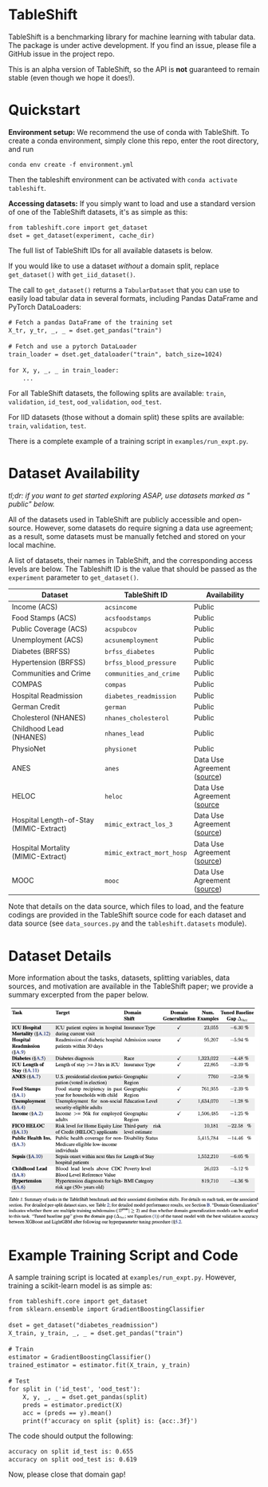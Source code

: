 # TableShift

TableShift is a benchmarking library for machine learning with tabular data. The
package is under active development. If you find an issue, please file a GitHub
issue in the project repo.

This is an alpha version of TableShift, so the API is **not** guaranteed to
remain stable (even though we hope it does!).

# Quickstart

**Environment setup:** We recommend the use of conda with TableShift. To create
a conda environment, simply clone this repo, enter the root directory, and run

``` 
conda env create -f environment.yml
```

Then the tableshift environment can be activated
with `conda activate tableshift`.

**Accessing datasets:** If you simply want to load and use a standard version of
one of the TableShift datasets, it's as simple as this:

``` 
from tableshift.core import get_dataset
dset = get_dataset(experiment, cache_dir)
```

The full list of TableShift IDs for all available datasets is below.

If you would like to use a dataset *without* a domain split, replace `get_dataset()` with `get_iid_dataset()`.

The call to `get_dataset()` returns a `TabularDataset` that you can use to
easily load tabular data in several formats, including Pandas DataFrame and
PyTorch DataLoaders:

``` 
# Fetch a pandas DataFrame of the training set
X_tr, y_tr, _, _ = dset.get_pandas("train")

# Fetch and use a pytorch DataLoader
train_loader = dset.get_dataloader("train", batch_size=1024)

for X, y, _, _ in train_loader:
    ...
```

For all TableShift datasets, the following splits are available: `train`, `validation`, `id_test`, `ood_validation`, `ood_test`.

For IID datasets (those without a domain split) these splits are available: `train`, `validation`, `test`.

There is a complete example of a training script in `examples/run_expt.py`.

# Dataset Availability

*tl;dr: if you want to get started exploring ASAP, use datasets marked as "
public" below.*

All of the datasets used in TableShift are publicly accessible and open-source.
However, some datasets do require signing a data use agreement; as a result,
some datasets must be manually fetched and stored on your local machine.

A list of datasets, their names in TableShift, and the corresponding access
levels are below. The Tableshift ID is the value that should be passed as the `experiment` parameter to `get_dataset()`.

| Dataset                                 | TableShift ID             | Availability                                                                                                                   |
|-----------------------------------------|---------------------------|--------------------------------------------------------------------------------------------------------------------------------|
| Income (ACS)                            | `acsincome`               | Public                                                                                                                         |
| Food Stamps (ACS)                       | `acsfoodstamps`           | Public                                                                                                                         |
| Public Coverage (ACS)                   | `acspubcov`               | Public                                                                                                                         |
| Unemployment (ACS)                      | `acsunemployment`         | Public                                                                                                                         |
| Diabetes (BRFSS)                        | `brfss_diabetes`          | Public                                                                                                                         |
| Hypertension (BRFSS)                    | `brfss_blood_pressure`    | Public                                                                                                                         |
| Communities and Crime                   | `communities_and_crime`   | Public                                                                                                                         |
| COMPAS                                  | `compas`                  | Public                                                                                                                         |
| Hospital Readmission                    | `diabetes_readmission`    | Public                                                                                                                         |
| German Credit                           | `german`                  | Public                                                                                                                         |
| Cholesterol (NHANES)                    | `nhanes_cholesterol`      | Public                                                                                                                         |
| Childhood Lead (NHANES)                 | `nhanes_lead`             | Public                                                                                                                         |
| PhysioNet                               | `physionet`               | Public                                                                                                                         |
| ANES                                    | `anes`                    | Data Use Agreement ([source](https://electionstudies.org))                                                                     |
| HELOC                                   | `heloc`                   | Data Use Agreement ([source](https://community.fico.com/s/explainable-machine-learning-challenge)                              |
| Hospital Length-of-Stay (MIMIC-Extract) | `mimic_extract_los_3`     | Data Use Agreement ([source](https://github.com/MLforHealth/MIMIC_Extract))                                                    |
| Hospital Mortality (MIMIC-Extract)      | `mimic_extract_mort_hosp` | Data Use Agreement ([source](https://github.com/MLforHealth/MIMIC_Extract))                                                    |
| MOOC                                    | `mooc`                    | Data Use Agreement ([source](https://dataverse.harvard.edu/file.xhtml?persistentId=doi:10.7910/DVN/26147/FD5IES&version=11.2)) |

Note that details on the data source, which files to load, and the feature
codings are provided in the TableShift source code for each dataset and data
source (see `data_sources.py` and the `tableshift.datasets` module).

# Dataset Details

More information about the tasks, datasets, splitting variables, data sources, and motivation are available in the TableShift paper; we provide a summary excerpted from the paper below.

<img src="img/tableshift_tasks.png">

# Example Training Script and Code

A sample training script is located at `examples/run_expt.py`. However, training a scikit-learn model is as simple as:

``` 
from tableshift.core import get_dataset
from sklearn.ensemble import GradientBoostingClassifier

dset = get_dataset("diabetes_readmission")
X_train, y_train, _, _ = dset.get_pandas("train")

# Train
estimator = GradientBoostingClassifier()
trained_estimator = estimator.fit(X_train, y_train)

# Test
for split in ('id_test', 'ood_test'):
    X, y, _, _ = dset.get_pandas(split)
    preds = estimator.predict(X)
    acc = (preds == y).mean()
    print(f'accuracy on split {split} is: {acc:.3f}')
```

The code should output the following:

```  
accuracy on split id_test is: 0.655
accuracy on split ood_test is: 0.619
```

Now, please close that domain gap!